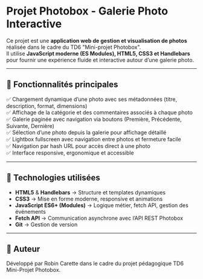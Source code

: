 # Projet Photobox - Galerie Photo Interactive

Ce projet est une **application web de gestion et visualisation de photos** réalisée dans le cadre du TD6 "Mini-projet Photobox".  
Il utilise **JavaScript moderne (ES Modules), HTML5, CSS3 et Handlebars** pour fournir une expérience fluide et interactive autour d’une galerie photo.

---

## 🚀 Fonctionnalités principales

✅ Chargement dynamique d’une photo avec ses métadonnées (titre, description, format, dimensions)  
✅ Affichage de la catégorie et des commentaires associés à chaque photo  
✅ Galerie paginée avec navigation via boutons (Première, Précédente, Suivante, Dernière)  
✅ Sélection d’une photo depuis la galerie pour affichage détaillé  
✅ Lightbox fullscreen avec navigation entre photos et fermeture facile  
✅ Navigation par hash URL pour accès direct à une photo  
✅ Interface responsive, ergonomique et accessible

---

## 📂 Technologies utilisées

- **HTML5** & **Handlebars** → Structure et templates dynamiques  
- **CSS3** → Mise en forme moderne, responsive et animations  
- **JavaScript ES6+ (Modules)** → Logique métier, fetch API, gestion des événements  
- **Fetch API** → Communication asynchrone avec l’API REST Photobox  
- **Git** → Gestion de version

---

## 👤 Auteur

Développé par Robin Carette dans le cadre du projet pédagogique TD6 Mini-Projet Photobox.
